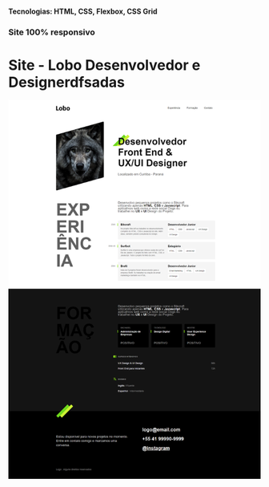 <h4>Tecnologias: HTML, CSS, Flexbox, CSS Grid</h4>
<h3>Site 100% responsivo</h3>

# Site - Lobo Desenvolvedor e Designerdfsadas
<img src="https://github.com/dieegobs/Lobo---Desenvolvedor-e-Designer/blob/main/img/lobo.png?raw=true"/>
